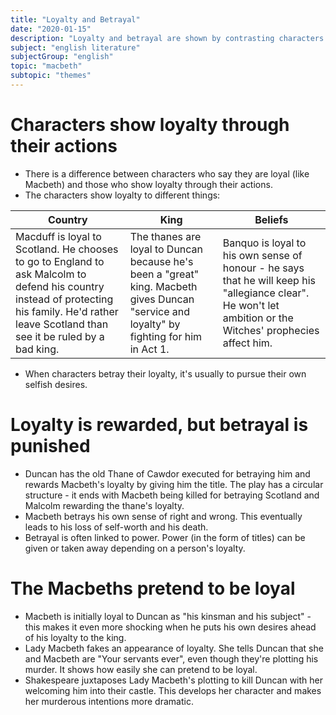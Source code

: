 ```yaml
---
title: "Loyalty and Betrayal"
date: "2020-01-15"
description: "Loyalty and betrayal are shown by contrasting characters throughout Macbeth."
subject: "english literature"
subjectGroup: "english"
topic: "macbeth"
subtopic: "themes"
---
```


# Characters show loyalty through their actions
- There is a difference between characters who say they are loyal (like Macbeth) and those who show loyalty through their actions.
- The characters show loyalty to different things:

| Country | King | Beliefs |
| ------- | ---- | ------- |
| Macduff is loyal to Scotland. He chooses to go to England to ask Malcolm to defend his country instead of protecting his family. He'd rather leave Scotland than see it be ruled by a bad king. | The thanes are loyal to Duncan because he's been a "great" king. Macbeth gives Duncan "service and loyalty" by fighting for him in Act 1. | Banquo is loyal to his own sense of honour - he says that he will keep his "allegiance clear". He won't let ambition or the Witches' prophecies affect him. |

- When characters betray their loyalty, it's usually to pursue their own selfish desires.

# Loyalty is rewarded, but betrayal is punished
- Duncan has the old Thane of Cawdor executed for betraying him and rewards Macbeth's loyalty by giving him the title. The play has a circular structure - it ends with Macbeth being killed for betraying Scotland and Malcolm rewarding the thane's loyalty.
- Macbeth betrays his own sense of right and wrong. This eventually leads to his loss of self-worth and his death.
- Betrayal is often linked to power. Power (in the form of titles) can be given or taken away depending on a person's loyalty.

# The Macbeths pretend to be loyal
- Macbeth is initially loyal to Duncan as "his kinsman and his subject" - this makes it even more shocking when he puts his own desires ahead of his loyalty to the king.
- Lady Macbeth fakes an appearance of loyalty. She tells Duncan that she and Macbeth are "Your servants ever", even though they're plotting his murder. It shows how easily she can pretend to be loyal.
- Shakespeare juxtaposes Lady Macbeth's plotting to kill Duncan with her welcoming him into their castle. This develops her character and makes her murderous intentions more dramatic.
